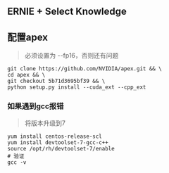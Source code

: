 ## ERNIE + Select Knowledge

## 配置apex
> 必须设置为 --fp16，否则还有问题

```shell script
git clone https://github.com/NVIDIA/apex.git && \   
cd apex && \                                        
git checkout 5b71d3695bf39 && \                     
python setup.py install --cuda_ext --cpp_ext 
```

### 如果遇到gcc报错
> 将版本升级到7

```shell script
yum install centos-release-scl
yum install devtoolset-7-gcc-c++
source /opt/rh/devtoolset-7/enable
# 验证
gcc -v
```